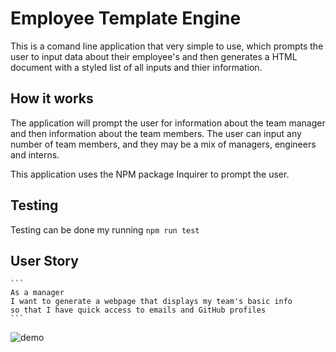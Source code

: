 # Employee Template Engine 

This is a comand line application that very simple to use, which prompts the user to input data about their employee's and then generates a HTML document with a styled list of all inputs and thier information. 

## How it works 

 The application will prompt the user for information about the team manager and then information about the team members. The user can input any number of team members, and they may be a mix of managers, engineers and interns. 

 This application uses the NPM package Inquirer to prompt the user. 


## Testing

Testing can be done my running `npm run test`

 ## User Story 
  
    ```
    As a manager
    I want to generate a webpage that displays my team's basic info
    so that I have quick access to emails and GitHub profiles
    ```

![ demo](./Assets/EmployeeTemplateEngineDemonstration.gif)
